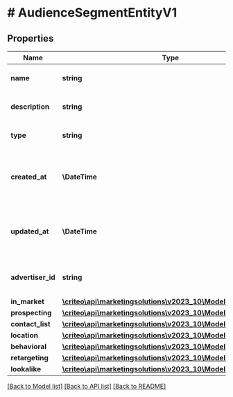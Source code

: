 # # AudienceSegmentEntityV1

## Properties

Name | Type | Description | Notes
------------ | ------------- | ------------- | -------------
**name** | **string** | Name of the segment | [optional]
**description** | **string** | Description of the segment | [optional]
**type** | **string** | Type of segment (read-only) | [optional]
**created_at** | **\DateTime** | ISO-8601 timestamp in UTC of segment creation (read-only) | [optional]
**updated_at** | **\DateTime** | ISO-8601 timestamp in UTC of segment update (read-only) | [optional]
**advertiser_id** | **string** | Advertiser associated to the segment | [optional]
**in_market** | [**\criteo\api\marketingsolutions\v2023_10\Model\InMarketV1**](InMarketV1.md) |  | [optional]
**prospecting** | [**\criteo\api\marketingsolutions\v2023_10\Model\ProspectingV1**](ProspectingV1.md) |  | [optional]
**contact_list** | [**\criteo\api\marketingsolutions\v2023_10\Model\ContactListV1**](ContactListV1.md) |  | [optional]
**location** | [**\criteo\api\marketingsolutions\v2023_10\Model\LocationV1**](LocationV1.md) |  | [optional]
**behavioral** | [**\criteo\api\marketingsolutions\v2023_10\Model\BehavioralV1**](BehavioralV1.md) |  | [optional]
**retargeting** | [**\criteo\api\marketingsolutions\v2023_10\Model\RetargetingV1**](RetargetingV1.md) |  | [optional]
**lookalike** | [**\criteo\api\marketingsolutions\v2023_10\Model\LookalikeV1**](LookalikeV1.md) |  | [optional]

[[Back to Model list]](../../README.md#models) [[Back to API list]](../../README.md#endpoints) [[Back to README]](../../README.md)
